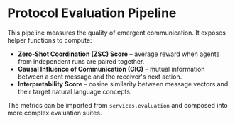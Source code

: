 # Protocol Evaluation Pipeline

This pipeline measures the quality of emergent communication.
It exposes helper functions to compute:

- **Zero-Shot Coordination (ZSC) Score** – average reward when agents from independent runs are paired together.
- **Causal Influence of Communication (CIC)** – mutual information between a sent message and the receiver's next action.
- **Interpretability Score** – cosine similarity between message vectors and their target natural language concepts.

The metrics can be imported from `services.evaluation` and composed into more complex evaluation suites.
